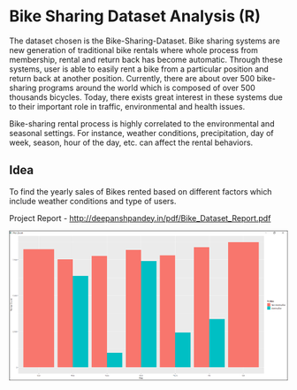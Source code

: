 # Bike Sharing Dataset Analysis (R)

The dataset chosen is the Bike-Sharing-Dataset. Bike sharing systems are new generation of traditional bike rentals where whole process from membership, rental and return back has become automatic. Through these systems, user is able to easily rent a bike from a particular position and return back at another position. Currently, there are about over 500 bike-sharing programs around the world which is composed of over 500 thousands bicycles. Today, there exists great interest in these systems due to their important role in traffic, 
environmental and health issues. 

Bike-sharing rental process is highly correlated to the environmental and seasonal settings. For instance, weather conditions, precipitation, day of week, season, hour of the day, etc. can affect the rental behaviors.

## Idea
To find the yearly sales of Bikes rented based on different factors which include weather conditions and type of users.

Project Report - http://deepanshpandey.in/pdf/Bike_Dataset_Report.pdf

![alt_text](https://github.com/TDP4you/Bike-Sharing-Dataset-Analysis/blob/master/Screenshot_Bike_Sharing_Dataset.png)
